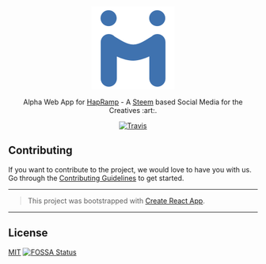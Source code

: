<p align="center">
  <img src="./assets/banner@168px.png" alt="HapRamp Alpha Web App"/>
</p>
<p align="center">Alpha Web App for <a href="https://hapramp.com/">HapRamp</a> - A <a href="https://steem.io/">Steem</a> based Social Media for the Creatives :art:.</p>

<p align="center">
<a href="https://travis-ci.org/hapramp/alpha-web"><img alt="Travis" src="https://travis-ci.org/hapramp/alpha-web.svg?branch=master"></a>
</p>

## Contributing

If you want to contribute to the project, we would love to have you with us. Go through the [Contributing Guidelines](.github/CONTRIBUTING.md) to get started.

---

> This project was bootstrapped with [Create React App](https://github.com/facebookincubator/create-react-app).

---

## License
[MIT](LICENSE)
[![FOSSA Status](https://app.fossa.io/api/projects/git%2Bgithub.com%2Fhapramp%2Falpha-web.svg?type=large)](https://app.fossa.io/projects/git%2Bgithub.com%2Fhapramp%2Falpha-web?ref=badge_large)
